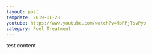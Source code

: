 ```yaml
---
layout: post
tempdate: 2019-01-28
youtube: https://www.youtube.com/watch?v=MbPPjTsvPyo
category: Fuel Treatment
---
```

test content